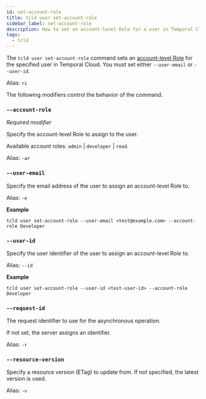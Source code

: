 ```yaml
---
id: set-account-role
title: tcld user set-account-role
sidebar_label: set-account-role
description: How to set an account-level Role for a user in Temporal Cloud using tcld.
tags:
  - tcld
---
```


The `tcld user set-account-role` command sets an [account-level Role](/cloud/#account-level-roles) for the specified user in Temporal Cloud.
You must set either `--user-email` or `--user-id`.

Alias: `ri`

The following modifiers control the behavior of the command.

### `--account-role`

_Required modifier_

Specify the account-level Role to assign to the user.

Available account roles: `admin` | `developer` | `read`.

Alias: `-ar`

### `--user-email`

Specify the email address of the user to assign an account-level Role to.

Alias: `-e`

**Example**

```command
tcld user set-account-role --user-email <test@example.com> --account-role Developer
```

### `--user-id`

Specify the user identifier of the user to assign an account-level Role to.

Alias: `--id`

**Example**

```command
tcld user set-account-role --user-id <test-user-id> --account-role Developer
```

### `--request-id`

The request identifier to use for the asynchronous operation.

If not set, the server assigns an identifier.

Alias: `-r`

### `--resource-version`

Specify a resource version (ETag) to update from.
If not specified, the latest version is used.

Alias: `-v`
